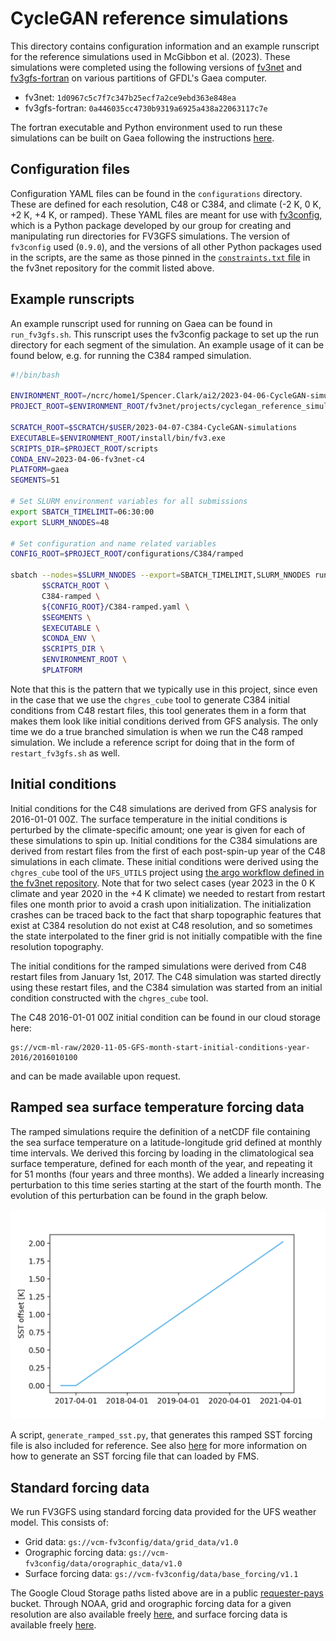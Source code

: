 # CycleGAN reference simulations

This directory contains configuration information and an example runscript for
the reference simulations used in McGibbon et al. (2023).  These simulations
were completed using the following versions of
[fv3net](https://github.com/ai2cm/fv3net) and
[fv3gfs-fortran](https://github.com/ai2cm/fv3gfs-fortran) on various partitions
of GFDL's Gaea computer.

- fv3net:
  `1d0967c5c7f7c347b25ecf7a2ce9ebd363e848ea`
- fv3gfs-fortran:
  `0a446035cc4730b9319a6925a438a22063117c7e`

The fortran executable and Python environment used to run these simulations can
be built on Gaea following the instructions
[here](https://github.com/ai2cm/fv3net/tree/master/.environment-scripts#building-an-environment-on-gaea).

## Configuration files

Configuration YAML files can be found in the `configurations` directory.  These
are defined for each resolution, C48 or C384, and climate (-2 K, 0 K, +2 K, +4
K, or ramped).  These YAML files are meant for use with
[fv3config](https://github.com/ai2cm/fv3config), which is a Python package
developed by our group for creating and manipulating run directories for FV3GFS
simulations.  The version of `fv3config` used (`0.9.0`), and the versions of all
other Python packages used in the scripts, are the same as those pinned in the
[`constraints.txt`
file](https://github.com/ai2cm/fv3net/blob/master/constraints.txt) in the fv3net
repository for the commit listed above.

## Example runscripts

An example runscript used for running on Gaea can be found in `run_fv3gfs.sh`.
This runscript uses the fv3config package to set up the run directory for each
segment of the simulation.  An example usage of it can be found below, e.g. for
running the C384 ramped simulation.

```bash
#!/bin/bash

ENVIRONMENT_ROOT=/ncrc/home1/Spencer.Clark/ai2/2023-04-06-CycleGAN-simulations-c4
PROJECT_ROOT=$ENVIRONMENT_ROOT/fv3net/projects/cyclegan_reference_simulations

SCRATCH_ROOT=$SCRATCH/$USER/2023-04-07-C384-CycleGAN-simulations
EXECUTABLE=$ENVIRONMENT_ROOT/install/bin/fv3.exe
SCRIPTS_DIR=$PROJECT_ROOT/scripts
CONDA_ENV=2023-04-06-fv3net-c4
PLATFORM=gaea
SEGMENTS=51

# Set SLURM environment variables for all submissions
export SBATCH_TIMELIMIT=06:30:00
export SLURM_NNODES=48

# Set configuration and name related variables
CONFIG_ROOT=$PROJECT_ROOT/configurations/C384/ramped

sbatch --nodes=$SLURM_NNODES --export=SBATCH_TIMELIMIT,SLURM_NNODES run_fv3gfs.sh \
       $SCRATCH_ROOT \
       C384-ramped \
       ${CONFIG_ROOT}/C384-ramped.yaml \
       $SEGMENTS \
       $EXECUTABLE \
       $CONDA_ENV \
       $SCRIPTS_DIR \
       $ENVIRONMENT_ROOT \
       $PLATFORM
```

Note that this is the pattern that we typically use in this project, since even
in the case that we use the `chgres_cube` tool to generate C384 initial
conditions from C48 restart files, this tool generates them in a form that makes
them look like initial conditions derived from GFS analysis.  The only time we
do a true branched simulation is when we run the C48 ramped simulation.  We
include a reference script for doing that in the form of `restart_fv3gfs.sh` as
well.

## Initial conditions

Initial conditions for the C48 simulations are derived from GFS analysis for
2016-01-01 00Z.  The surface temperature in the initial conditions is perturbed
by the climate-specific amount; one year is given for each of these simulations
to spin up.  Initial conditions for the C384 simulations are derived from
restart files from the first of each post-spin-up year of the C48 simulations in
each climate.  These initial conditions were derived using the `chgres_cube`
tool of the `UFS_UTILS` project using [the argo workflow defined in the fv3net
repository](https://github.com/ai2cm/fv3net/tree/master/workflows/argo#restart-files-to-nggps-initial-condition-workflow).
Note that for two select cases (year 2023 in the 0 K climate and year 2020 in
the +4 K climate) we needed to restart from restart files one month prior to
avoid a crash upon initialization.  The initialization crashes can be traced
back to the fact that sharp topographic features that exist at C384 resolution
do not exist at C48 resolution, and so sometimes the state interpolated to the
finer grid is not initially compatible with the fine resolution topography.

The initial conditions for the ramped simulations were derived from C48 restart
files from January 1st, 2017.  The C48 simulation was started directly using
these restart files, and the C384 simulation was started from an initial
condition constructed with the `chgres_cube` tool.

The C48 2016-01-01 00Z initial condition can be found in our cloud storage here:
```
gs://vcm-ml-raw/2020-11-05-GFS-month-start-initial-conditions-year-2016/2016010100
```
and can be made available upon request.

## Ramped sea surface temperature forcing data

The ramped simulations require the definition of a netCDF file containing the
sea surface temperature on a latitude-longitude grid defined at monthly time
intervals.  We derived this forcing by loading in the climatological sea surface
temperature, defined for each month of the year, and repeating it for 51 months
(four years and three months).  We added a linearly increasing perturbation to
this time series starting at the start of the fourth month.  The evolution of
this perturbation can be found in the graph below.

![sst-offset-timeseries.png](sst-offset-timeseries.png?raw=true)

A script, `generate_ramped_sst.py`, that generates this ramped SST forcing file
is also included for reference.  See also
[here](https://github.com/ai2cm/fv3gfs-fortran/blob/cb106f2eb806e8c635d28d8b76ee8e80a0e20bc3/tests/pytest/prescribed_ssts.py#L3-L28)
for more information on how to generate an SST forcing file that can loaded by
FMS.

## Standard forcing data

We run FV3GFS using standard forcing data provided for the UFS weather model.
This consists of:

- Grid data: `gs://vcm-fv3config/data/grid_data/v1.0`
- Orographic forcing data: `gs://vcm-fv3config/data/orographic_data/v1.0`
- Surface forcing data: `gs://vcm-fv3config/data/base_forcing/v1.1`

The Google Cloud Storage paths listed above are in a public
[requester-pays](https://cloud.google.com/storage/docs/requester-pays) bucket.
Through NOAA, grid and orographic forcing data for a given resolution are also
available freely
[here](https://www.nco.ncep.noaa.gov/pmb/codes/nwprod/gfs.v16.3.7/fix/fix_fv3_gmted2010/),
and surface forcing data is available freely
[here](https://www.nco.ncep.noaa.gov/pmb/codes/nwprod/gfs.v16.3.7/fix/fix_am/).

